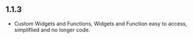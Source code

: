 ## 1.1.3

* Custom Widgets and Functions, Widgets and Function easy to access, simpliflied and no longer code.
